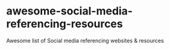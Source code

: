# awesome-social-media-referencing-resources
Awesome list of Social media referencing websites &amp; resources
